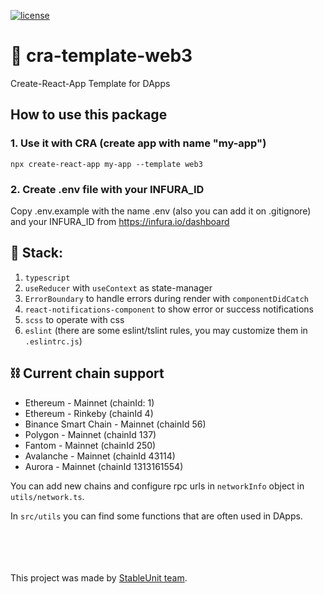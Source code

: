 [![license](https://img.shields.io/github/license/jamesisaac/react-native-background-task.svg)](https://opensource.org/licenses/MIT)

# 👷 cra-template-web3
Create-React-App Template for DApps

## How to use this package
### 1. Use it with CRA (create app with name "my-app")
```commandline
npx create-react-app my-app --template web3
```
### 2. Create .env file with your INFURA_ID

Copy .env.example with the name .env (also you can add it on .gitignore) and your INFURA_ID from https://infura.io/dashboard

## 🧩 Stack:
1) `typescript`
2) `useReducer` with `useContext` as state-manager
3) `ErrorBoundary` to handle errors during render with `componentDidCatch`
4) `react-notifications-component` to show error or success notifications
5) `scss` to operate with css
6) `eslint` (there are some eslint/tslint rules, you may customize them in `.eslintrc.js`)

## ⛓️ Current chain support
- Ethereum - Mainnet (chainId: 1)
- Ethereum - Rinkeby (chainId 4)
- Binance Smart Chain - Mainnet (chainId 56)
- Polygon - Mainnet (chainId 137)
- Fantom - Mainnet (chainId 250)
- Avalanche - Mainnet (chainId 43114)
- Aurora - Mainnet (chainId 1313161554)

You can add new chains and configure rpc urls in `networkInfo` object in `utils/network.ts`.

In `src/utils` you can find some functions that are often used in DApps.

\
\
\
\
This project was made by [StableUnit team](https://twitter.com/stableunitdao).
